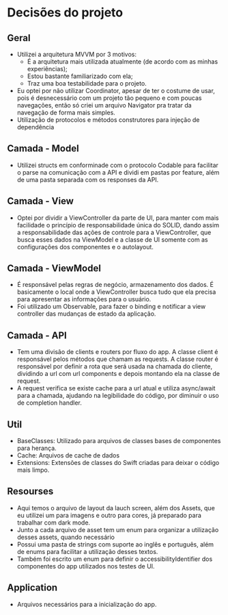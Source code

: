 # Decisões do projeto

## Geral
- Utilizei a arquitetura MVVM por 3 motivos:
    * É a arquitetura mais utilizada atualmente (de acordo com as minhas experiências);
    * Estou bastante familiarizado com ela;
    * Traz uma boa testabilidade para o projeto.
- Eu optei por não utilizar Coordinator, apesar de ter o costume de usar, pois é desnecessário com um projeto tão pequeno e com poucas navegações, então só criei um arquivo Navigator pra tratar da navegação de forma mais simples.
- Utilização de protocolos e métodos construtores para injeção de dependência 

## Camada - Model
- Utilizei structs em conforminade com o protocolo Codable para facilitar o parse na comunicação com a API e dividi em pastas por feature, além de uma pasta separada com os responses da API.

## Camada - View
- Optei por dividir a ViewController da parte de UI, para manter com mais facilidade o princípio de responsabilidade única do SOLID, dando assim a responsabilidade das ações de controle para a ViewController, que busca esses dados na ViewModel e a classe de UI somente com as configurações dos componentes e o autolayout.

## Camada - ViewModel
- É responsável pelas regras de negócio, armazenamento dos dados. É basicamente o local onde a ViewController busca tudo que ela precisa para apresentar as informações para o usuário.
- Foi utilizado um Observable, para fazer o binding e notificar a view controller das mudanças de estado da aplicação.

## Camada - API
- Tem uma divisão de clients e routers por fluxo do app. A classe client é responsável pelos métodos que chamam as requests. A classe router é responsável por definir a rota que será usada na chamada do cliente, dividindo a url com url components e depois montando ela na classe de request.
- A request verifica se existe cache para a url atual e utiliza async/await para a chamada, ajudando na legibilidade do código, por diminuir o uso de completion handler. 

## Util
- BaseClasses: Utilizado para arquivos de classes bases de componentes para herança.
- Cache: Arquivos de cache de dados
- Extensions: Extensões de classes do Swift criadas para deixar o código mais limpo.

## Resourses 
- Aqui temos o arquivo de layout da lauch screen, além dos Assets, que eu utilizei um para imagens e outro para cores, já preparado para trabalhar com dark mode.
- Junto a cada arquivo de asset tem um enum para organizar a utilização desses assets, quando necessário
- Possui uma pasta de strings com suporte ao inglês e português, além de enums para facilitar a utilização desses textos.
- Também foi escrito um enum para definir o accessibilityIdentifier dos componentes do app utilizados nos testes de UI.

## Application
- Arquivos necessários para a inicialização do app.


